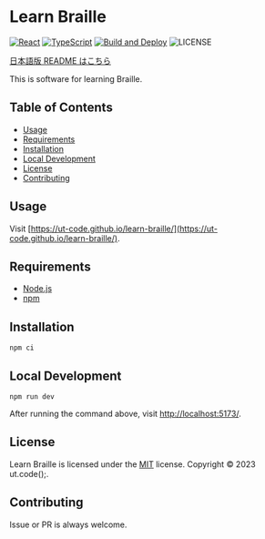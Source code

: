 # Learn Braille

[![React](https://img.shields.io/badge/React-555.svg?logo=react)](https://reactjs.org/)
[![TypeScript](https://img.shields.io/badge/TypeScript-007ACC.svg?logo=typescript&logoColor=white)](https://www.typescriptlang.org/)
[![Build and Deploy](https://github.com/ut-code/learn-braille/actions/workflows/deploy.yml/badge.svg)](https://github.com/ut-code/learn-braille/actions/workflows/deploy.yml)
![LICENSE](https://img.shields.io/badge/license-MIT-informational.svg)

[日本語版 README はこちら](README-ja.md)

This is software for learning Braille.

## Table of Contents

- [Usage](#usage)
- [Requirements](#requirements)
- [Installation](#installation)
- [Local Development](#local-development)
- [License](#license)
- [Contributing](#contributing)

## Usage

Visit [https://ut-code.github.io/learn-braille/](https://ut-code.github.io/learn-braille/).

## Requirements

- [Node.js](https://nodejs.org/en/)
- [npm](https://www.npmjs.com/)

## Installation

```shell
npm ci
```

## Local Development

```shell
npm run dev
```

After running the command above, visit [http://localhost:5173/](http://localhost:5173/).

## License

Learn Braille is licensed under the [MIT](https://opensource.org/licenses/MIT) license.
Copyright © 2023 ut.code();.

## Contributing

Issue or PR is always welcome.
